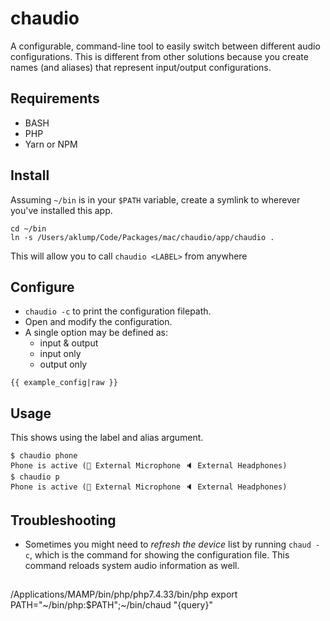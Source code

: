 <!--
id: readme
tags: ''
-->

# chaudio

A configurable, command-line tool to easily switch between different audio configurations. This is different from other solutions because you create names (and aliases) that represent input/output configurations.

## Requirements

* BASH
* PHP
* Yarn or NPM

## Install

Assuming `~/bin` is in your `$PATH` variable, create a symlink to wherever you've installed this app.

```shell
cd ~/bin
ln -s /Users/aklump/Code/Packages/mac/chaudio/app/chaudio .
```

This will allow you to call `chaudio <LABEL>` from anywhere

## Configure

* `chaudio -c` to print the configuration filepath.
* Open and modify the configuration.
* A single option may be defined as:
    * input & output
    * input only
    * output only

```
{{ example_config|raw }}
```

## Usage

This shows using the label and alias argument.

```
$ chaudio phone
Phone is active (🎤 External Microphone 🔈 External Headphones)
$ chaudio p
Phone is active (🎤 External Microphone 🔈 External Headphones)
```

## Troubleshooting

* Sometimes you might need to *refresh the device* list by running `chaud -c`, which is the command for showing the configuration file. This command reloads system audio information as well.

##
/Applications/MAMP/bin/php/php7.4.33/bin/php
export PATH="~/bin/php:$PATH";~/bin/chaud "{query}"
